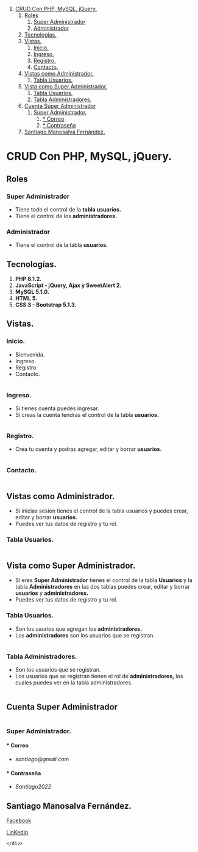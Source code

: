 <!DOCTYPE html>
<html>

<head>
	<title>README.MD</title>
	<meta http-equiv="Content-type" content="text/html;charset=UTF-8">
	<link rel="stylesheet" type="text/css" href="readme/css/style.css">
	<link rel="stylesheet" type="text/css" href="readme/css/style-readme.css">
</head>

<body>
	<div class="content-wrapper">
		<nav class="table-of-contents">
			<ol>
				<li><a href="#crud-con-php%2C-mysql%2C-jquery.">CRUD Con PHP, MySQL, jQuery.</a>
					<ol>
						<li><a href="#roles">Roles</a>
							<ol>
								<li><a href="#super-administrador">Super Administrador</a></li>
								<li><a href="#administrador">Administrador</a></li>
							</ol>
						</li>
						<li><a href="#tecnolog%C3%ADas.">Tecnologías.</a></li>
						<li><a href="#vistas.">Vistas.</a>
							<ol>
								<li><a href="#inicio.">Inicio.</a></li>
								<li><a href="#ingreso.">Ingreso.</a></li>
								<li><a href="#registro.">Registro.</a></li>
								<li><a href="#contacto.">Contacto.</a></li>
							</ol>
						</li>
						<li><a href="#vistas-como-administrador.">Vistas como Administrador.</a>
							<ol>
								<li><a href="#tabla-usuarios.">Tabla Usuarios.</a></li>
							</ol>
						</li>
						<li><a href="#vista-como-super-administrador.">Vista como Super Administrador.</a>
							<ol>
								<li><a href="#tabla-usuarios.-1">Tabla Usuarios.</a></li>
								<li><a href="#tabla-administradores.">Tabla Administradores.</a></li>
							</ol>
						</li>
						<li><a href="#cuenta-super-administrador">Cuenta Super Administrador</a>
							<ol>
								<li><a href="#super-administrador.">Super Administrador.</a>
									<ol>
										<li><a href="#*-correo">* Correo</a></li>
										<li><a href="#*-contrase%C3%B1a">* Contraseña</a></li>
									</ol>
								</li>
							</ol>
						</li>
						<li><a href="#santiago-manosalva-fern%C3%A1ndez.">Santiago Manosalva Fernández.</a></li>
					</ol>
				</li>
			</ol>
		</nav>
		<h1 id="crud-con-php%2C-mysql%2C-jquery." id="crud-con-php-mysql-jquery"><strong>CRUD Con PHP, MySQL,
				jQuery.</strong></h1>
		<h2 id="roles" id="roles">Roles</h2>
		<h3 id="super-administrador" id="super-administrador">Super Administrador</h3>
		<ul>
			<li>Tiene todo el control de la <strong>tabla usuarios.</strong></li>
			<li>Tiene el control de los <strong>administradores.</strong></li>
		</ul>
		<h3 id="administrador" id="administrador">Administrador</h3>
		<ul>
			<li>Tiene el control de la tabla <strong>usuarios.</strong></li>
		</ul>
		<h2 id="tecnolog%C3%ADas." id="tecnologias">Tecnologías.</h2>
		<ol>
			<li><strong>PHP 8.1.2.</strong></li>
			<li><strong>JavaScript - jQuery, Ajax y SweetAlert 2.</strong></li>
			<li><strong>MySQL 5.1.0.</strong></li>
			<li><strong>HTML 5.</strong></li>
			<li><strong>CSS 3 - Bootstrap 5.1.3.</strong></li>
		</ol>
		<h2 id="vistas." id="vistas">Vistas.</h2>
		<h3 id="inicio." id="inicio">Inicio.</h3>
		<ul>
			<li>Bienvenida.</li>
			<li>Ingreso.</li>
			<li>Registro.</li>
			<li>Contacto.</li>
		</ul>
		<p><img src="readme/images/1646856530612.png" id="img-width" alt=""></p>
		<h3 id="ingreso." id="ingreso">Ingreso.</h3>
		<ul>
			<li>Si tienes cuenta puedes ingresar.</li>
			<li>Si creas la cuenta tendras el control de la tabla <strong>usuarios.</strong></li>
		</ul>
		<p><img src="readme/images/1646856600559.png" id="img-width" alt=""></p>
		<h3 id="registro." id="registro">Registro.</h3>
		<ul>
			<li>Crea tu cuenta y podras agregar, editar y borrar <strong>usuarios.</strong></li>
		</ul>
		<p><img src="readme/images/1646856641496.png" id="img-width" alt=""></p>
		<h3 id="contacto." id="contacto">Contacto.</h3>
		<p><img src="readme/images/1646856719951.png" id="img-width" alt=""></p>
		<h2 id="vistas-como-administrador." id="vistas-como-administrador">Vistas como Administrador.</h2>
		<ul>
			<li>Si inicias sesión tienes el control de la tabla usuarios y puedes crear, editar y borrar
				<strong>usuarios.</strong></li>
			<li>Puedes ver tus datos de registro y tu rol.</li>
		</ul>
		<h3 id="tabla-usuarios." id="tabla-usuarios">Tabla Usuarios.</h3>
		<p><img src="readme/images/1646857015167.png" id="img-width" alt=""></p>
		<h2 id="vista-como-super-administrador." id="vista-como-super-administrador">Vista como Super Administrador.
		</h2>
		<ul>
			<li>Si eres <strong>Super Administrador</strong> tienes el control de la tabla <strong>Usuarios</strong> y
				la tabla <strong>Administradores</strong> en las dos tablas puedes crear, editar y borrar
				<strong>usuarios</strong> y <strong>administradores.</strong></li>
			<li>Puedes ver tus datos de registro y tu rol.</li>
		</ul>
		<h3 id="tabla-usuarios.-1" id="tabla-usuarios">Tabla Usuarios.</h3>
		<ul>
			<li>Son los uaurios que agregan los <strong>administradores.</strong></li>
			<li>Los <strong>administradores</strong> son los usuarios que se registran.</li>
		</ul>
		<p><img src="readme/images/1646857124686.png" id="img-width" alt=""></p>
		<h3 id="tabla-administradores." id="tabla-administradores">Tabla Administradores.</h3>
		<ul>
			<li>Son los usuarios que se registran.</li>
			<li>Los usuarios que se registran tienen el rol de <strong>administradores,</strong> los cuales puedes ver
				en la tabla administradores.</li>
		</ul>
		<p><img src="readme/images/1646857151787.png" id="img-width" alt=""></p>
		<h2 id="cuenta-super-administrador" id="cuenta-super-administrador">Cuenta Super Administrador</h2>
		<p><img src="readme/images/1646858032247.png" id="img-width" alt=""></p>
		<h3 id="super-administrador." id="super-administrador">Super Administrador.</h3>
		<h4 id="*-correo" id="correo">* Correo</h4>
		<ul>
			<li><em>santiago@gmail.com</em></li>
		</ul>
		<h4 id="*-contrase%C3%B1a" id="contrasena">* Contraseña</h4>
		<ul>
			<li><em>Santiago2022</em></li>
		</ul>
		<h2 id="santiago-manosalva-fern%C3%A1ndez." id="santiago-manosalva-fernandez">Santiago Manosalva Fernández.</h2>
		<p><a target="_blank" href="https://www.facebook.com/santii.manosalva">Facebook</a></p>
		<p><a target="_blank"
				href="https://www.linkedin.com/in/santiago-manosalva-fern%C3%A1ndez-b648241b8/">LinKedin</a></p>

	</div>
</body>

</html>
